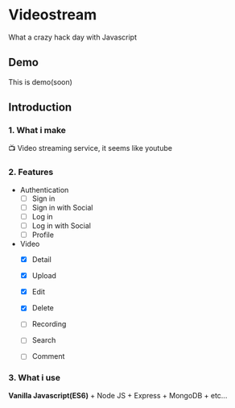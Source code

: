 # Videostream
What a crazy hack day with Javascript



## Demo

This is demo(soon)



## Introduction

### 1. What i make

📺 Video streaming service, it seems like youtube



### 2. Features

- Authentication
  - [ ] Sign in
  - [ ] Sign in with Social 
  - [ ] Log in
  - [ ] Log in with Social
  - [ ] Profile
- Video
  - [x] Detail 
  - [x] Upload 
  - [x] Edit 
  - [x] Delete 
  - [ ] Recording 
  - [ ] Search
  - [ ] Comment 



### 3. What i use

**Vanilla Javascript(ES6)** + Node JS + Express + MongoDB + etc...


